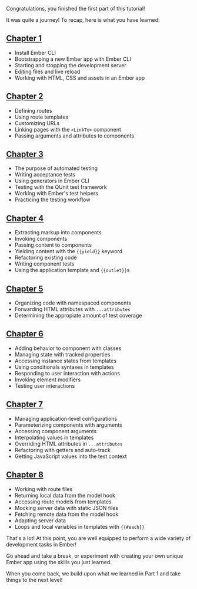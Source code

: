<!-- Heads up! This is a generated file, do not edit directly. You can find the source at https://github.com/ember-learn/super-rentals-tutorial/blob/master/src/chapters/09-part-1-recap.md -->

Congratulations, you finished the first part of this tutorial!

It was quite a journey! To recap, here is what you have learned:

## [Chapter 1](../01-orientation/)

- Install Ember CLI
- Bootstrapping a new Ember app with Ember CLI
- Starting and stopping the development server
- Editing files and live reload
- Working with HTML, CSS and assets in an Ember app

## [Chapter 2](../02-building-pages/)

- Defining routes
- Using route templates
- Customizing URLs
- Linking pages with the `<LinkTo>` component
- Passing arguments and attributes to components

## [Chapter 3](../03-automated-testing/)

- The purpose of automated testing
- Writing acceptance tests
- Using generators in Ember CLI
- Testing with the QUnit test framework
- Working with Ember's test helpers
- Practicing the testing workflow

## [Chapter 4](../04-component-basics/)

- Extracting markup into components
- Invoking components
- Passing content to components
- Yielding content with the `{{yield}}` keyword
- Refactoring existing code
- Writing component tests
- Using the application template and `{{outlet}}`s

## [Chapter 5](../05-more-about-components/)

- Organizing code with namespaced components
- Forwarding HTML attributes with `...attributes`
- Determining the appropiate amount of test coverage

## [Chapter 6](../06-interactive-components/)

- Adding behavior to component with classes
- Managing state with tracked properties
- Accessing instance states from templates
- Using conditionals syntaxes in templates
- Responding to user interaction with actions
- Invoking element modifiers
- Testing user interactions

## [Chapter 7](../07-reusable-components/)

- Managing application-level configurations
- Parameterizing components with arguments
- Accessing component arguments
- Interpolating values in templates
- Overriding HTML attributes in `...attributes`
- Refactoring with getters and auto-track
- Getting JavaScript values into the test context

## [Chapter 8](../08-working-with-data/)

- Working with route files
- Returning local data from the model hook
- Accessing route models from templates
- Mocking server data with static JSON files
- Fetching remote data from the model hook
- Adapting server data
- Loops and local variables in templates with `{{#each}}`

That's a lot! At this point, you are well equipped to perform a wide variety of development tasks in Ember!

Go ahead and take a break, or experiment with creating your own unique Ember app using the skills you just learned.

When you come back, we build upon what we learned in Part 1 and take things to the next level!
